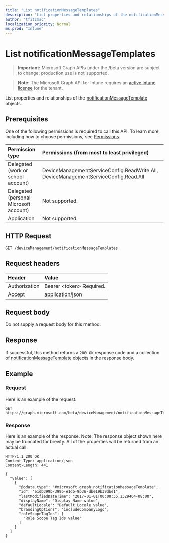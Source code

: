 ```yaml
---
title: "List notificationMessageTemplates"
description: "List properties and relationships of the notificationMessageTemplate objects."
author: "tfitzmac"
localization_priority: Normal
ms.prod: "Intune"
---
```


# List notificationMessageTemplates

> **Important:** Microsoft Graph APIs under the /beta version are subject to change; production use is not supported.

> **Note:** The Microsoft Graph API for Intune requires an [active Intune license](https://go.microsoft.com/fwlink/?linkid=839381) for the tenant.

List properties and relationships of the [notificationMessageTemplate](../resources/intune-notification-notificationmessagetemplate.md) objects.

## Prerequisites
One of the following permissions is required to call this API. To learn more, including how to choose permissions, see [Permissions](/graph/permissions-reference).

|Permission type|Permissions (from most to least privileged)|
|:---|:---|
|Delegated (work or school account)|DeviceManagementServiceConfig.ReadWrite.All, DeviceManagementServiceConfig.Read.All|
|Delegated (personal Microsoft account)|Not supported.|
|Application|Not supported.|

## HTTP Request
<!-- {
  "blockType": "ignored"
}
-->
``` http
GET /deviceManagement/notificationMessageTemplates
```

## Request headers
|Header|Value|
|:---|:---|
|Authorization|Bearer &lt;token&gt; Required.|
|Accept|application/json|

## Request body
Do not supply a request body for this method.

## Response
If successful, this method returns a `200 OK` response code and a collection of [notificationMessageTemplate](../resources/intune-notification-notificationmessagetemplate.md) objects in the response body.

## Example

### Request
Here is an example of the request.
``` http
GET https://graph.microsoft.com/beta/deviceManagement/notificationMessageTemplates
```

### Response
Here is an example of the response. Note: The response object shown here may be truncated for brevity. All of the properties will be returned from an actual call.
``` http
HTTP/1.1 200 OK
Content-Type: application/json
Content-Length: 441

{
  "value": [
    {
      "@odata.type": "#microsoft.graph.notificationMessageTemplate",
      "id": "e1db399b-399b-e1db-9b39-dbe19b39dbe1",
      "lastModifiedDateTime": "2017-01-01T00:00:35.1329464-08:00",
      "displayName": "Display Name value",
      "defaultLocale": "Default Locale value",
      "brandingOptions": "includeCompanyLogo",
      "roleScopeTagIds": [
        "Role Scope Tag Ids value"
      ]
    }
  ]
}
```






